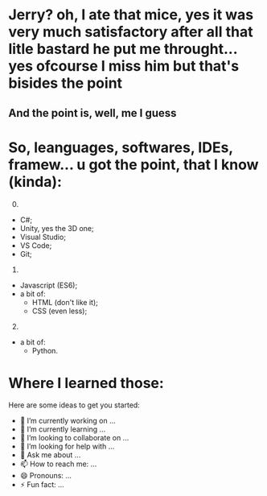 # Jerry? oh, I ate that mice, yes it was very much satisfactory after all that litle bastard he put me throught... <br> yes ofcourse I miss him but that's bisides the point


## And the point is, well, me I guess


# So, leanguages, softwares, IDEs, framew... u got the point, that I know (kinda):

0.
  - C#;
  - Unity, yes the 3D one;
  - Visual Studio;
  - VS Code;
  - Git;
1.
  - Javascript (ES6);
  - a bit of:
    - HTML (don't like it);
    - CSS (even less);
2. 
  - a bit of:
    - Python.

# Where I learned those:

Here are some ideas to get you started:

- 🔭 I’m currently working on ...
- 🌱 I’m currently learning ...
- 👯 I’m looking to collaborate on ...
- 🤔 I’m looking for help with ...
- 💬 Ask me about ...
- 📫 How to reach me: ...
- 😄 Pronouns: ...
- ⚡ Fun fact: ...
